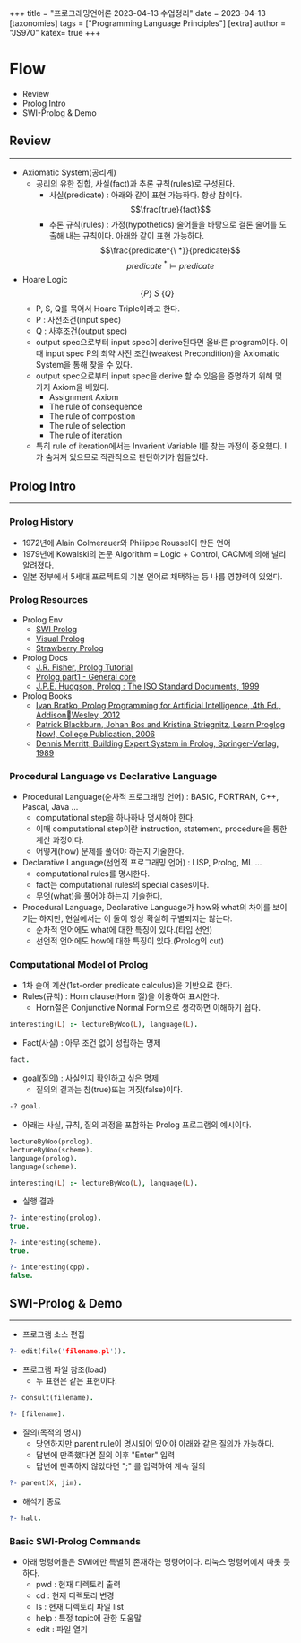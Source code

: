 +++
title = "프로그래밍언어론 2023-04-13 수업정리"
date = 2023-04-13
[taxonomies]
tags = ["Programming Language Principles"]
[extra]
author = "JS970"
katex= true
+++
# Flow
- Review
- Prolog Intro
- SWI-Prolog & Demo

## Review
---
- Axiomatic System(공리계)
	- 공리의 유한 집합, 사실(fact)과 추론 규칙(rules)로 구성된다.
		- 사실(predicate) : 아래와 같이 표현 가능하다. 항상 참이다.$$\frac{true}{fact}$$
		- 추론 규칙(rules) : 가정(hypothetics) 술어들을 바탕으로 결론 술어를 도출해 내는 규칙이다. 아래와 같이 표현 가능하다.$$\frac{predicate^{\ *}}{predicate}$$$$predicate^{\ *} \models predicate$$
- Hoare Logic$$\{P\}\ S\ \{Q\}$$
	- P, S, Q를 묶어서 Hoare Triple이라고 한다.
	- P : 사전조건(input spec)
	- Q : 사후조건(output spec)
	- output spec으로부터 input spec이 derive된다면 올바른 program이다. 이때 input spec P의 최약 사전 조건(weakest Precondition)을 Axiomatic System을 통해 찾을 수 있다.
	- output spec으로부터 input spec을 derive 할 수 있음을 증명하기 위해 몇 가지 Axiom을 배웠다.
		- Assignment Axiom
		- The rule of consequence
		- The rule of compostion
		- The rule of selection
		- The rule of iteration
	- 특히 rule of iteration에서는 Invarient Variable I를 찾는 과정이 중요했다. I가 숨겨져 있으므로 직관적으로 판단하기가 힘들었다.

## Prolog Intro
---
### Prolog History
- 1972년에 Alain Colmerauer와 Philippe Roussel이 만든 언어
- 1979년에 Kowalski의 논문 Algorithm = Logic + Control, CACM에 의해 널리 알려졌다.
- 일본 정부에서 5세대 프로젝트의 기본 언어로 채택하는 등 나름 영향력이 있었다.

### Prolog Resources
- Prolog Env
	- [SWI Prolog](http://www.swi-prolog.org/)
	- [Visual Prolog](http://www.visual-prolog.com/)
	- [Strawberry Prolog](http://www.dobrev.com/)
- Prolog Docs
	- [J.R. Fisher, Prolog Tutorial](https://www.cpp.edu/~jrfisher/www/prolog_tutorial/contents.html)
	- [Prolog part1 - General core](https://www.iso.org/standard/73194.html)
	- [J.P.E. Hudgson, Prolog : The ISO Standard Documents, 1999](https://pauillac.inria.fr/~deransar/prolog/docs.html)
- Prolog Books
	- [Ivan Bratko, Prolog Programming for Artificial Intelligence, 4th Ed., AddisonWesley, 2012](https://www.pearson.com/uk/educators/higher-education-educators/program/Bratko-Prolog-Programming-for-Artificial-Intelligence-4th-Edition)
	- [Patrick Blackburn, Johan Bos and Kristina Striegnitz, Learn Proglog Now!, College Publication, 2006](https://www.learnprolognow.org/)
	- [Dennis Merritt, Building Expert System in Prolog, Springer-Verlag, 1989](https://www.amzi.com/ExpertSystemsInProlog/index.htm)

### Procedural Language vs Declarative Language
- Procedural Language(순차적 프로그래밍 언어) : BASIC, FORTRAN, C++, Pascal, Java ...
	- computational step을 하나하나 명시해야 한다.
	- 이때 computational step이란 instruction, statement, procedure을 통한 계산 과정이다.
	- 어떻게(how) 문제를 풀어야 하는지 기술한다.
- Declarative Language(선언적 프로그래밍 언어) : LISP, Prolog, ML ...
	- computational rules를 명시한다.
	- fact는 computational rules의 special cases이다.
	- 무엇(what)을 풀어야 하는지 기술한다.
- Procedural Language, Declarative Language가 how와 what의 차이를 보이기는 하지만, 현실에서는 이 둘이 항상 확실히 구별되지는 않는다.
	- 순차적 언어에도 what에 대한 특징이 있다.(타입 선언)
	- 선언적 언어에도 how에 대한 특징이 있다.(Prolog의 cut)

### Computational Model of Prolog
- 1차 술어 계산(1st-order predicate calculus)을 기반으로 한다.
- Rules(규칙) : Horn clause(Horn 절)을 이용하여 표시한다.
	- Horn절은 Conjunctive Normal Form으로 생각하면 이해하기 쉽다.
```Prolog
interesting(L) :- lectureByWoo(L), language(L).
```
- Fact(사실) : 아무 조건 없이 성립하는 명제
```Prolog
fact.
```
- goal(질의) : 사실인지 확인하고 싶은 명제
	- 질의의 결과는 참(true)또는 거짓(false)이다.
```Prolog
-? goal.
```
- 아래는 사실, 규칙, 질의 과정을 포함하는 Prolog 프로그램의 예시이다.
```Prolog
lectureByWoo(prolog).
lectureByWoo(scheme).
language(prolog).
language(scheme).

interesting(L) :- lectureByWoo(L), language(L).
```
- 실행 결과
```Prolog
?- interesting(prolog).
true.

?- interesting(scheme).
true.

?- interesting(cpp).
false.
```

## SWI-Prolog & Demo
---
- 프로그램 소스 편집
```Prolog
?- edit(file('filename.pl')).
```
- 프로그램 파일 참조(load)
	- 두 표현은 같은 표현이다.
```Prolog
?- consult(filename).

?- [filename].
```
- 질의(목적의 명시)
	- 당연하지만 parent rule이 명시되어 있어야 아래와 같은 질의가 가능하다.
	- 답변에 만족했다면 질의 이후 "Enter" 입력
	- 답변에 만족하지 않았다면 ";" 를 입력하여 계속 질의
```Prolog
?- parent(X, jim).
```
- 해석기 종료
```Prolog
?- halt.
```

### Basic SWI-Prolog Commands
- 아래 명령어들은 SWI에만 특별히 존재하는 명령어이다. 리눅스 명령어에서 따옷 듯 하다.
	- pwd : 현재 디렉토리 출력
	- cd : 현재 디렉토리 변경
	- ls : 현재 디렉토리 파일 list
	- help : 특정 topic에 관한 도움말
	- edit : 파일 열기